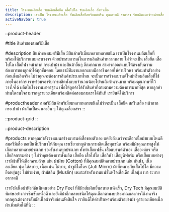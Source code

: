 ```yaml
---
title: โรงงานผลิตเสื้อ รับผลิตเสื้อยืด เสื้อโปโล รับผลิตเสื้อ สั่งทำเสื้อ
description: เราเป็น โรงงานผลิตเสื้อ สั่งผลิตเสื้อยืดพร้อมสกรีน คุณภาพดี ราคาส่ง รับผลิตและจำหน่ายเสื้อ พร้อมสกรีนโลโก้ ทำแบรนด์ตัวเอง
activeNavbar: true
---
```


::product-header

#title
สินค้าของสมศรีมีเสื้อ

#description
สินค้าของสมศรีมีเสื้อ มีสินค้าพรีเมี่ยมหลากหลายชนิด
เราเป็นโรงงานผลิตเสื้อที่พร้อมให้บริการแบบครบวงจร
ด้วยประสบการณ์ในการผลิตสินค้าหลากหลาย ไม่ว่าจะเป็น เสื้อยืด เสื้อโปโล
เสื้อกีฬา หน้ากาก กระเป๋าผ้า และสินค้าอื่นๆ อีกมากมาย
สามารถออกแบบให้ตรงกับความต้องการของลูกค้าได้ทุกขั้นตอน
โดยเรามีทีมงานออกแบบมืออาชีพคอยให้คำปรึกษา พร้อมทำตัวอย่างก่อนสั่งผลิตจริง
ไม่ว่าคุณจะต้องการสินค้าประเภทไหน
จะเป็นการสร้างแบรนด์ใหม่หรือผลิตเสื้อที่ใช้ภายในองค์กร
เราพร้อมรองรับการผลิตทั้งแบบจำนวนน้อยไปจนถึงจำนวนมาก
พร้อมคุณภาพที่ไว้วางใจได้ ผลิตในโรงงานมาตรฐาน
เพื่อให้ลูกค้าได้รับสินค้าที่ตรงตามความต้องการมากที่สุด
หากลูกค้าท่านใดสนใจสามารถดูรายละเอียดพร้อมติดต่อสอบถามเราได้ทันที
เรายินดีให้บริการ

#productheader
สมศรีมีสินค้าพรีเมี่ยมหลากหลายชนิดไม่ว่าจะเป็น เสื้อยืด สกรีนเสื้อ หน้ากาก
กระเป๋าผ้า ผ้ากันเปื้อน และอื่น ๆ ให้คุณเลือกสรร
::

::product-grid
::

::product-description

#products
หากคุณกำลังวางแผนสร้างแบรนด์เสื้อของตัวเอง แต่ยังลังเลว่าจะเลือกเนื้อผ้าแบบไหนดี สมศรีมีเสื้อ ขอเป็นที่ปรึกษาให้กับคุณ เราเชี่ยวชาญด้านการผลิตเสื้อทุกชนิด พร้อมมีผ้าคุณภาพสูงให้เลือกหลากหลายประเภท รองรับงานทุกประเภท ทั้งทำเสื้อแฟชั่น เสื้อแบรนด์ตัวเอง เสื้อองค์กร หรือเสื้อกิจกรรมต่าง ๆ ไม่ว่าคุณต้องการสั่งผลิต เสื้อยืด เสื้อโปโล เสื้อกีฬา เสื้อยูนิฟอร์ม หรือเสื้อแบบต่างๆ เรามีผ้าที่ให้เลือกครบถ้วน เช่น ผ้าฝ้าย (Cotton) ที่มีคุณสมบัติหลายประเภท เช่น กันน้ำ, เนื้อละเอียด นุ่ม ใส่สบาย, เนื้อแน่น ไม่บาง, ผ้าจูติไมโคร (Juti Micro) ผ้าที่เหมาะกับเสื้อโปโล มีความยืดหยุ่นสูง ไม่ย้วยง่าย, ผ้ามัสลิน (Muslin) เหมาะสำหรับงานแฟชั่นหรือเสื้อเด็ก เนื้อนุ่ม เบา ระบายอากาศดี

เรายังมีเนื้อผ้าฟังก์ชันพิเศษอย่าง Dry Feel ที่มีผิวสัมผัสเย็นสบาย แห้งเร็ว, Dry Tech มีคุณสมบัติพิเศษอย่างการซึมซับเหงื่อดี และยังมีผ้าอีกหลายชนิดให้คุณเลือกตามงบประมาณและการใช้งานจริง หากคุณต้องการสัมผัสเนื้อผ้าจริงก่อนตัดสินใจ เรายินดีให้คำปรึกษาพร้อมตัวอย่างผ้า ดูรายละเอียดเนื้อผ้าเพิ่มเติมได้ที่นี่
::
